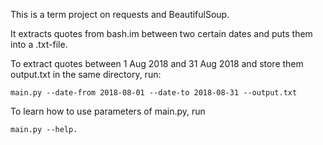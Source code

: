 This is a term project on requests and BeautifulSoup.

It extracts quotes from bash.im between two certain dates and puts them into a .txt-file.

To extract quotes between 1 Aug 2018 and 31 Aug 2018 and store them output.txt in the same directory, run:

	main.py --date-from 2018-08-01 --date-to 2018-08-31 --output.txt

To learn how to use parameters of main.py, run
	
	main.py --help.